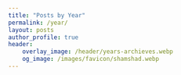 ```yaml
---
title: "Posts by Year"
permalink: /year/
layout: posts
author_profile: true
header:
    overlay_image: /header/years-archieves.webp
    og_image: /images/favicon/shamshad.webp
---
```



